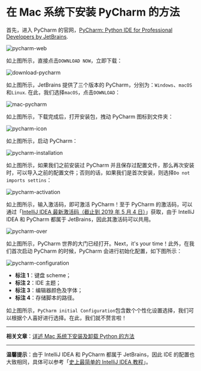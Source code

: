 # 在 Mac 系统下安装 PyCharm 的方法

首先，进入 PyCharm 的官网，[PyCharm: Python IDE for Professional Developers by JetBrains](https://www.jetbrains.com/pycharm/).

![pycharm-web](https://github.com/guobinhit/intellij-idea-tutorial/blob/master/images/basic-course/install-pycharm-on-mac/pycharm-web.png)

如上图所示，直接点击`DOWNLOAD NOW`，立即下载：

![download-pycharm](https://github.com/guobinhit/intellij-idea-tutorial/blob/master/images/basic-course/install-pycharm-on-mac/download-pycharm.png)

如上图所示，JetBrains 提供了三个版本的 PyCharm，分别为：`Windows`、`macOS`和`Linux`. 在此，我们选择`macOS`，点击`DOWNLOAD`：

![mac-pycharm](https://github.com/guobinhit/intellij-idea-tutorial/blob/master/images/basic-course/install-pycharm-on-mac/mac-pycharm.png)

如上图所示，下载完成后，打开安装包，拽动 PyCharm 图标到文件夹：

![pycharm-icon](https://github.com/guobinhit/intellij-idea-tutorial/blob/master/images/basic-course/install-pycharm-on-mac/pycharm-icon.png)

如上图所示，启动 PyCharm：

![pycharm-installation](https://github.com/guobinhit/intellij-idea-tutorial/blob/master/images/basic-course/install-pycharm-on-mac/pycharm-installation.png)

如上图所示，如果我们之前安装过 PyCharm 并且保存过配置文件，那么再次安装时，可以导入之前的配置文件；否则的话，如果我们是首次安装，则选择`Do not imports settins`：

![pycharm-activation](https://github.com/guobinhit/intellij-idea-tutorial/blob/master/images/basic-course/install-pycharm-on-mac/pycharm-activation.png)

如上图所示，输入激活码，即可激活 PyCharm！至于 PyCharm 的激活码，可以通过「[IntelliJ IDEA 最新激活码（截止到 2019 年 5 月 4 日）](https://blog.csdn.net/qq_35246620/article/details/80522720)」获取，由于 IntelliJ IDEA 和 PyCharm 都属于 JetBrains，因此其激活码可以共用。

![pycharm-over](https://github.com/guobinhit/intellij-idea-tutorial/blob/master/images/basic-course/install-pycharm-on-mac/pycharm-over.png)

如上图所示，PyCharm 世界的大门已经打开。Next，it's your time！此外，在我们首次启动 PyCharm 的时候，PyCharm 会进行初始化配置，如下图所示：

![pycharm-configuration](https://github.com/guobinhit/intellij-idea-tutorial/blob/master/images/basic-course/install-pycharm-on-mac/pycharm-configuration.png)

- **标注 1**：键盘 scheme；
- **标注 2**：IDE 主题；
- **标注 3**：编辑器颜色及字体；
- **标注 4**：存储脚本的路径。

如上图所示，`PyCharm initial Configuration`包含数个个性化设置选择，我们可以根据个人喜好进行选择。在此，我们就不赘言啦！

----------

**相关文章**：[详述 Mac 系统下安装及卸载 Python 的方法](https://blog.csdn.net/qq_35246620/article/details/78252549)

----------

**温馨提示**：由于 IntelliJ IDEA 和 PyCharm 都属于 JetBrains，因此 IDE 的配置也大致相同，具体可以参考「[史上最简单的 IntelliJ IDEA 教程](https://github.com/guobinhit/intellij-idea-tutorial/blob/master/README.md)」。



